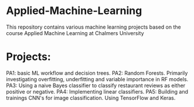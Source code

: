 # Applied-Machine-Learning
This repository contains various machine learning projects based on the course Applied Machine Learning at Chalmers University

# Projects:
PA1: basic ML workflow and decision trees.
PA2: Random Forests. Primarily investigating overfitting, underfitting and variable importance in RF models.
PA3: Using a naive Bayes classifier to classify restaurant reviews as either positive or negative.
PA4: Implementing linear classifiers.
PA5: Building and trainings CNN's for image classification. Using TensorFlow and Keras.
